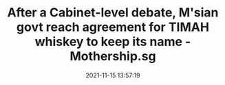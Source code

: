 ---
"title": "After a Cabinet-level debate, M'sian govt reach agreement for TIMAH whiskey to keep its name - Mothership.sg"
"date": "2021-11-15 13:57:19"
"feed_name": "GOOGLENEWSMINING"
"feed_website": "https://news.google.com/search?q=mining%2Bincident&hl=en-US&gl=US&ceid=US:en"
"feed_rss": "https://news.google.com/rss/search?q=mining%2Bincident&hl=en-US&gl=US&ceid=US:en"
"link": "https://mothership.sg/2021/11/malaysia-timah-allow-keep-name/"
"source": "{'href': 'https://mothership.sg', 'title': 'Mothership.sg'}"
"file": "_posts/2021-1-1-a2b2fce07d56d6df17d45b5241edf8b936d5b263.md"
"accident": "0"
"drilling": "0"
"dead": "0"
"injured": "0"
"arrested": "0"
"place": "unknown place"
"where": "unknown site"
"causes": "unknown"
"place_uri": "unknown place"
---